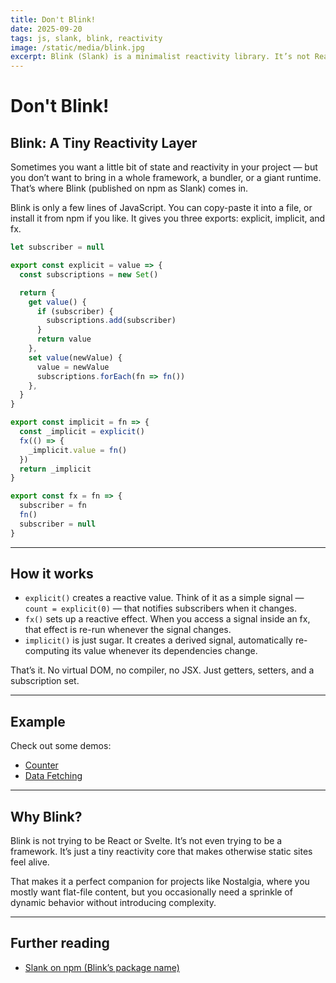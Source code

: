 ```yaml
---
title: Don't Blink!
date: 2025-09-20
tags: js, slank, blink, reactivity
image: /static/media/blink.jpg
excerpt: Blink (Slank) is a minimalist reactivity library. It’s not React, it’s not Svelte — just a few lines of code that make small sites feel alive without build tools.
---
```


# Don't Blink!

## Blink: A Tiny Reactivity Layer

Sometimes you want a little bit of state and reactivity in your project — but you don’t want to bring in a whole framework, a bundler, or a giant runtime. That’s where Blink (published on npm as Slank) comes in.

Blink is only a few lines of JavaScript. You can copy-paste it into a file, or install it from npm if you like. It gives you three exports: explicit, implicit, and fx.

```js
let subscriber = null

export const explicit = value => {
  const subscriptions = new Set()

  return {
    get value() {
      if (subscriber) {
        subscriptions.add(subscriber)
      }
      return value
    },
    set value(newValue) {
      value = newValue
      subscriptions.forEach(fn => fn())
    },
  }
}

export const implicit = fn => {
  const _implicit = explicit()
  fx(() => {
    _implicit.value = fn()
  })
  return _implicit
}

export const fx = fn => {
  subscriber = fn
  fn()
  subscriber = null
}
```

---
## How it works
- `explicit()` creates a reactive value.
Think of it as a simple signal — `count = explicit(0)` — that notifies subscribers when it changes.
- `fx()` sets up a reactive effect.
When you access a signal inside an fx, that effect is re-run whenever the signal changes.
- `implicit()` is just sugar. It creates a derived signal, automatically re-computing its value whenever its dependencies change.

That’s it. No virtual DOM, no compiler, no JSX. Just getters, setters, and a subscription set.

---
## Example

Check out some demos:

- [Counter](/about/blink)
- [Data Fetching](/about/fetch)

---

## Why Blink?

Blink is not trying to be React or Svelte. It’s not even trying to be a framework. It’s just a tiny reactivity core that makes otherwise static sites feel alive.

That makes it a perfect companion for projects like Nostalgia, where you mostly want flat-file content, but you occasionally need a sprinkle of dynamic behavior without introducing complexity.

---

## Further reading
- [Slank on npm (Blink’s package name)](https://www.npmjs.com/package/slank)
